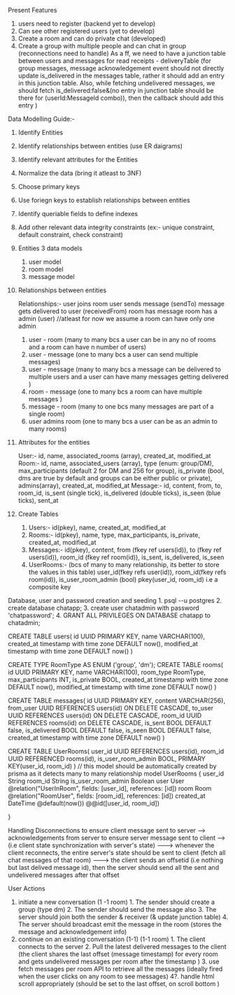 Present Features
  1. users need to register (backend yet to develop)
  2. Can see other registered users (yet to develop)
  3. Create a room and can do private chat (developed)
  4. Create a group with multiple people and can chat in group (reconnections need to handle)
        As a ff, we need to have a junction table between users and messages for read receipts - deliveryTable
           (for group messages, message acknowledgement event should not directly update is_delivered in the messages table, rather it should add an entry in this junction table. Also, while fetching undelivered messages, we should fetch is_delivered:false&(no entry in junction table should be there for (userId:MessageId combo)), then the callback should add this entry )

Data Modelling Guide:- 

1. Identify Entities
2. Identify relationships between entities (use ER daigrams)
3. Identify relevant attributes for the Entities
4. Normalize the data (bring it atleast to 3NF)
5. Choose primary keys
6. Use foriegn keys to establish relationships between entities
7. Identify queriable fields to define indexes
8. Add other relevant data integrity constraints (ex:- unique constraint, default constraint, check constraint)

1. Entities
    3 data models 

    1. user model
    2. room model
    3. message model

2. Relationships between entities

    Relationships:- 
        user joins room
        user sends message (sendTo)
        message gets delivered to user  (receivedFrom)
        room has message
        room has a admin (user) //atleast for now we assume a room can have only one admin

    1. user - room (many to many bcs a user can be in any no of rooms and a room can have n number of users)
    2. user - message (one to many bcs a user can send multiple messages) 
    3. user - message (many to many bcs a message can be delivered to multiple users and a user can have many messages getting delivered  )
    4. room - message (one to many bcs a room can have multiple messages )
    5. message - room (many to one bcs many messages are part of a single room)
    6. user admins room (one to many bcs a user can be as an admin to many rooms)


3. Attributes for the entities

    User:- 
       id, name, associated_rooms (array), created_at, modified_at 
    Room:-
       id, name, associated_users (array), type (enum: group/DM), max_participants (default 2 for DM and 256 for group), is_private (bool, dms are true by default and groups can be either public or private), admins(array), created_at, modified_at
    Message:-
       id, content, from, to, room_id, is_sent (single tick), is_delivered (double ticks), is_seen (blue ticks), sent_at

4. Create Tables
   1. Users:- id(pkey), name, created_at, modified_at
   2. Rooms:- id(pkey), name, type, max_participants, is_private, created_at, modified_at
   3. Messages:- id(pkey), content, from (fkey ref users(id)), to (fkey ref users(id)), room_id (fkey ref room(id)), is_sent, is_delivered, is_seen
   4. UserRooms:- (bcs of many to many relationship, its better to store the values in this table)
                user_id(fkey refs user(id)), room_id(fkey refs room(id)), is_user_room_admin (bool)
                pkey(user_id, room_id) i.e a composite key


Database, user and password creation and seeding
    1. psql --u postgres
    2. create database chatapp;
    3. create user chatadmin with password 'chatpassword';
    4. GRANT ALL PRIVILEGES ON DATABASE chatapp to chatadmin;


CREATE TABLE users(
    id UUID PRIMARY KEY,
    name VARCHAR(100),
    created_at timestamp  with time zone DEFAULT now(),
    modified_at timestamp with time zone DEFAULT now()
)

CREATE TYPE RoomType AS ENUM ('group', 'dm');
CREATE TABLE rooms(
    id UUID PRIMARY KEY,
    name VARCHAR(100),
    room_type RoomType,
    max_participants INT,
    is_private BOOL,
    created_at timestamp  with time zone DEFAULT now(),
    modified_at timestamp with time zone DEFAULT now()
)

CREATE TABLE messages(
    id UUID PRIMARY KEY,
    content VARCHAR(256),
    from_user UUID REFERENCES users(id) ON DELETE CASCADE,
    to_user UUID REFERENCES users(id) ON DELETE CASCADE,
    room_id UUID REFERENCES rooms(id) on DELETE CASCADE,
    is_sent BOOL DEFAULT false,
    is_delivered BOOL DEFAULT false,
    is_seen BOOL DEFAULT false,
    created_at timestamp  with time zone DEFAULT now()
)

CREATE TABLE UserRooms(
    user_id UUID REFERENCES users(id),
    room_id UUID REFERENCED rooms(id),
    is_user_room_admin BOOL,
    PRIMARY KEY(user_id, room_id)
)
// this model should be automatically created by prisma as it detects many to many relationship
model UserRooms {
  user_id String
  room_id String
  is_user_room_admin Boolean
  user User @relation("UserInRoom", fields: [user_id], references: [id])
  room Room @relation("RoomUser", fields: [room_id], references: [id])
  created_at DateTime @default(now())
  @@id([user_id, room_id])

}



Handling Disconnections 
   to ensure client message sent to server --> acknowledgements from server
   to ensure server message sent to client --> (i.e client state synchronization with server's state)
                ---> whenever the client reconnects, the entire server's state should be sent to client (fetch all chat messages of that room)
                ---> the client sends an offsetid (i.e nothing but last delived message id), then the server should send all the sent and undelivered messages after that offset



User Actions
1. initiate a new conversation 
        (1
        -1 room)
            1. The sender should create a group (type dm)
            2. The sender should send the message also
            3. The server should join both the sender & receiver (& update junction table)
            4. The server should broadcast emit the message in the room (stores the message and acknowledgement info)
2. continue on an existing conversation (1-1)
        (1-1 room)
            1. The client connects to the server
            2. Pull the latest delivered messages to the client (the client shares the last offset (message timestamp) for every room and gets undelivered messages per room after the timestamp )
            3. use fetch messages per room API to retrieve all the messages (ideally fired when the user clicks on any room to see messages)
            4?. handle html scroll appropriately (should be set to the last offset, on scroll bottom )